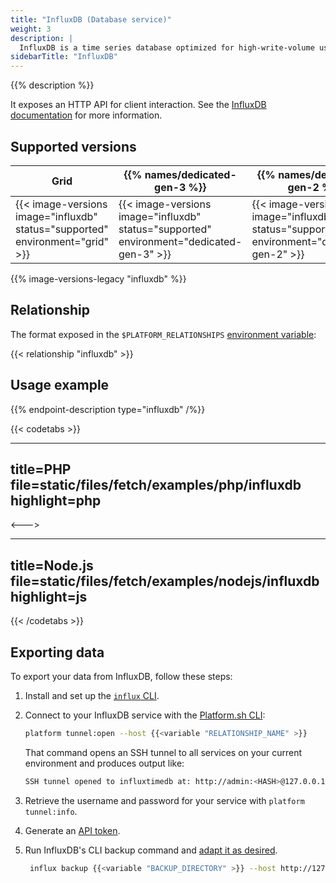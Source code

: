 ```yaml
---
title: "InfluxDB (Database service)"
weight: 3
description: |
  InfluxDB is a time series database optimized for high-write-volume use cases such as logs, sensor data, and real-time analytics.
sidebarTitle: "InfluxDB"
---
```


{{% description %}}

It exposes an HTTP API for client interaction. See the [InfluxDB documentation](https://docs.influxdata.com/influxdb) for more information.

## Supported versions

| Grid | {{% names/dedicated-gen-3 %}} | {{% names/dedicated-gen-2 %}} |
|------|-------------------------------|------------------------------ |
|  {{< image-versions image="influxdb" status="supported" environment="grid" >}} | {{< image-versions image="influxdb" status="supported" environment="dedicated-gen-3" >}} | {{< image-versions image="influxdb" status="supported" environment="dedicated-gen-2" >}} |

{{% image-versions-legacy "influxdb" %}}

## Relationship

The format exposed in the ``$PLATFORM_RELATIONSHIPS`` [environment variable](../development/variables/use-variables.md#use-platformsh-provided-variables):

{{< relationship "influxdb" >}}

## Usage example

{{% endpoint-description type="influxdb" /%}}

{{< codetabs >}}

---
title=PHP
file=static/files/fetch/examples/php/influxdb
highlight=php
---

<--->

---
title=Node.js
file=static/files/fetch/examples/nodejs/influxdb
highlight=js
---

{{< /codetabs >}}

## Exporting data

To export your data from InfluxDB, follow these steps:

1. Install and set up the [`influx` CLI](https://docs.influxdata.com/influxdb/cloud/tools/influx-cli/).
2. Connect to your InfluxDB service with the [Platform.sh CLI](../administration/cli/_index.md):

   ```bash
   platform tunnel:open --host {{<variable "RELATIONSHIP_NAME" >}}
   ```

	That command opens an SSH tunnel to all services on your current environment and produces output like:

   ```bash
   SSH tunnel opened to influxtimedb at: http://admin:<HASH>@127.0.0.1:30000
   ```
3. Retrieve the username and password for your service with `platform tunnel:info`.
4. Generate an [API token](https://docs.influxdata.com/influxdb/cloud/security/tokens/create-token/).
5. Run InfluxDB's CLI backup command and [adapt it as desired](https://docs.influxdata.com/influxdb/v2.3/reference/cli/influx/backup/).

   ```bash
	influx backup {{<variable "BACKUP_DIRECTORY" >}} --host http://127.0.0.1:30000
   ```
